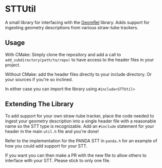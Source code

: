 # STTUtil

A small library for interfacing with the [GeomRel](https://github.com/K2017/GeomRel) library. Adds support for ingesting geometry descriptions from various straw-tube trackers.

## Usage

With CMake: Simply clone the repository and add a call to `add_subdirectory(path/to/repo)` to have access to the header files in your project.

Without CMake: add the header files directly to your include directory. Or your sources if you're so inclined.

In either case you can import the library using `#include<STTUtil>`

## Extending The Library

To add support for your own straw-tube tracker, place the code needed to ingest your geometry description into a single header file with a reasonable name so the STT type is recognizable. Add an `#include` statement for your header in the main `util.h` file and you're done!

Refer to the implementation for the PANDA STT in `panda.h` for an example of how you could add support for your STT.

If you want you can then make a PR with the new file to allow others to interface with your STT. Please stick to only one file.
